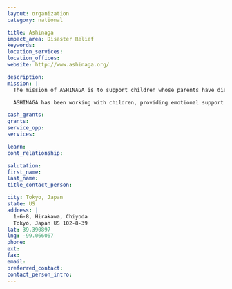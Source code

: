 ```yaml
---
layout: organization
category: national

title: Ashinaga
impact_area: Disaster Relief
keywords: 
location_services: 
location_offices: 
website: http://www.ashinaga.org/

description: 
mission: |
  The mission of ASHINAGA is to support children whose parents have died, become incapable of working, or incurred financial difficulties making it difficult or impossible to send their children to high school or college. We at ASHINAGA refer to the children in each of these categories as "orphans." We have two missions for orphans: to provide financial support; to provide emotional support. We also provide guidance in their educational endeavors. With this assistance, we hope those orphans become talented adults with warm hearts, wide perspectives, vitality and a drive to succeed in the world. We also hope to instill a sense of internationalism so they may positively contribute to the world in the near future.

  ASHINAGA has been working with children, providing emotional support since 1969. We would like to share our experience and expertise with those who are working around the world.

cash_grants: 
grants: 
service_opp: 
services: 

learn: 
cont_relationship: 

salutation: 
first_name: 
last_name: 
title_contact_person: 

city: Tokyo, Japan
state: US
address: |
  1-6-8, Hirakawa, Chiyoda  
  Tokyo, Japan US 102-8-39
lat: 39.390897
lng: -99.066067
phone: 
ext: 
fax: 
email: 
preferred_contact: 
contact_person_intro: 
---
```

